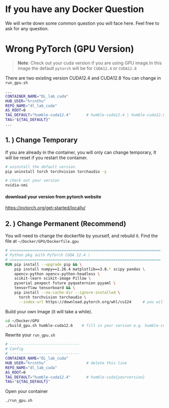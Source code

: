 # If you have any Docker Question
We will write down some common question you will face here. Feel free to ask for any question.

# Wrong PyTorch (GPU Version)

> **Note**: Check out your cuda version if you are using GPU image.In this image the default `pytorch` will be for `CUDA12.4` or `CUDA12.8`

There are two existing version CUDA12.4 and CUDA12.8
You can change in `run_gpu.sh` 
```bash
...
CONTAINER_NAME="DL_lab_cuda"
HUB_USER="hrcnthu"
REPO_NAME="dl_lab_cuda"
AS_ROOT=0
TAG_DEFAULT="humble-cuda12.4"       # humble-cuda12.4 | humble-cuda12.8 
TAG="${TAG_DEFAULT}"
...
```

## 1. ) Change Temporary
If you are already in the container, you will only can change temporary,
It will be reset if you restart the container.

```bash
# uninstall the default version
pip uninstall torch torchvision torchaudio -y

# check out your version 
nvidia-smi
```
#### download your version from pytorch website
https://pytorch.org/get-started/locally/

## 2. ) Change Permanent (Recommend)
You will need to change the dockerfile by yourself, and rebuild it.
Find the file at `~/Docker/GPU/Dockerfile.gpu`
```Dockerfile
# ===================================================================
# Python pkg（with PyTorch CUDA 12.4 ）
# ===================================================================
RUN pip install --upgrade pip && \
    pip install numpy==1.26.4 matplotlib==3.8.* scipy pandas \
    opencv-python opencv-python-headless \
    scikit-learn scikit-image Pillow \
    pyserial pexpect future pyquaternion pyyaml \
    tensorflow tensorboard && \
    pip install --no-cache-dir --ignore-installed \
      torch torchvision torchaudio \
      --index-url https://download.pytorch.org/whl/cu124     # you will only need to change this line
```
Build your own Image (it will take a while).
```bash
cd ~/Docker/GPU
./build_gpu.sh humble-cuda12.6    # fill in your version e.g. humble-cuda12.6
```
Rewrite your `run_gpu.sh` 
```bash
# -------------------------------
# Config
# -------------------------------
CONTAINER_NAME="DL_lab_cuda"
HUB_USER="hrcnthu"                  # delete this line
REPO_NAME="dl_lab_cuda"
AS_ROOT=0
TAG_DEFAULT="humble-cuda12.4"       # humble-cuda{yourversion} 
TAG="${TAG_DEFAULT}"
```
Open your container
```bash
./run_gpu.sh
```


